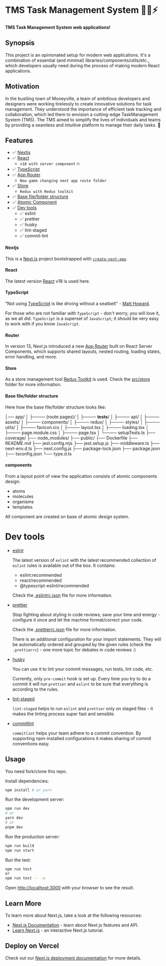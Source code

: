 # TMS Task Management System 🚀🎉⚡️

**TMS Task Management System web applications!**

## Synopsis

This project is an opinionated setup for modern web applications.
It's a combination of essential (and minimal) libraries/components/utils/etc., which developers usually need during the process of making modern React applications.

## Motivation

In the bustling town of Moneyville, a team of ambitious developers and designers were working tirelessly to create innovative solutions for task management. They understood the importance of efficient task tracking and collaboration, which led them to envision a cutting-edge TaskManagement System (TMS). The TMS aimed to simplify the lives of individuals and teams by providing a seamless and intuitive platform to manage their daily tasks. 💚

## Features

- ✅ [Nextjs](#nextjs)
- ✅ [React](#react)
  - `v18 with server component` 🔥
- ✅ [TypeScript](#typescript)
- ✅ [App Router](#router)
  - `New game changing next app route folder`
- ✅ [Store](#store)
  - `Redux with Redux toolkit`
- ✅ [Base file/folder structure](#base-filefolder-structure)
- ✅ [Atomic Component](#components)
- ✅ [Dev tools](#dev-tools)
  - ✅ eslint
  - ✅ prettier
  - ✅ husky
  - ✅ lint-staged
  - ✅ commit-lint

#### Nextjs
This is a [Next.js](https://nextjs.org/) project bootstrapped with [`create-next-app`](https://github.com/vercel/next.js/tree/canary/packages/create-next-app).

#### React

The latest version [React](https://reactjs.org/) v18 is used here.

#### TypeScript

"Not using [TypeScript](https://www.typescriptlang.org/) is like driving without a seatbelt" - [Matt Howard](https://twitter.com/MattDotHow).

For those who are not familiar with `TypeScript` - don't worry, you will love it, as we all did. `TypeScript` is a superset of `JavaScript`; it should be very easy to work with if you know `JavaScript`.

#### Router

In version 13, Next.js introduced a new [App Router](https://nextjs.org/docs/app/building-your-application/routing) built on React Server Components, which supports shared layouts, nested routing, loading states, error handling, and more.

#### Store

As a store management tool [Redux Toolkit](https://redux-toolkit.js.org/) is used. Check the [src/store](./src/store) folder for more information.

#### Base file/folder structure

Here how the base file/folder structure looks like:

 │──    app/
 │  ├────   (route pages)/
 │  ├────   __tests__/
 │  ├────  api/
 │  ├────   assets/
 │  ├────  components/
 │  ├────  redux/
 │  ├────  styles/
 │  ├────  utils/
 │  ├────   favicon.ico
 │  ├────   layout.tsx
 │  ├────   loading.tsx
 │  ├────   page.module.css
 │  ├────   page.tsx
 │  └────   setupTests.ts
 ├──   coverage/
 ├──    node_modules/
 ├──   public/
 ├──   Dockerfile
 ├──   README.md
 ├──   jest.config.mjs
 ├──   jest.setup.js
 ├──   middleware.ts
 ├──   next-env.d.ts
 ├──   next.config.js
 ├──   package-lock.json
 ├──   package.json
 ├──   tsconfig.json
 └──   type.d.ts

#### components

From a layout point of view the application consists of atomic components design:

- atoms
- molecules
- organisms
- templates

All component are created on base of atomic design system.

# Dev tools

- [eslint](https://eslint.org/)

  The latest version of `eslint` with the latest recommended collection of `eslint` rules is available out of the box. It contains:

  - eslint:recommended
  - react/recommended
  - @typescript-eslint/recommended

  Check the [.eslintrc.json](./.eslintrc.json) file for more information.

- [prettier](https://prettier.io/)

  Stop fighting about styling in code reviews; save your time and energy - configure it once and let the machine format/correct your code.

  Check the [.prettierrc.json](./.prettierrc.json) file for more information.

  There is an additional configuration for your import statements. They will be automatically ordered and grouped by the given rules (check the `.prettierrc`) - one more topic for debates in code reviews :)

- [husky](https://typicode.github.io/husky/#/)

  You can use it to lint your commit messages, run tests, lint code, etc.

  Currently, only `pre-commit` hook is set up. Every time you try to do a commit it will run `prettier` and `eslint` to be sure that everything is according to the rules.

- [lint-staged](https://github.com/okonet/lint-staged)

  `lint-staged` helps to run `eslint` and `prettier` only on staged files - it makes the linting process super fast and sensible.

- [commitlint](https://github.com/conventional-changelog/commitlint)

  `commitlint` helps your team adhere to a commit convention. By supporting npm-installed configurations it makes sharing of commit conventions easy.

## Usage

You need fork/clone this repo.

Install dependencies:

```bash
npm install # or yarn
```

Run the development server:

```bash
npm run dev
# or
yarn dev
# or
pnpm dev
```

Run the production server:

```bash
npm run build
npm run start
```

Run the test:

```bash
npm run test
or
npm run test -- -u
```

Open [http://localhost:3000](http://localhost:3000) with your browser to see the result.


## Learn More

To learn more about Next.js, take a look at the following resources:

- [Next.js Documentation](https://nextjs.org/docs) - learn about Next.js features and API.
- [Learn Next.js](https://nextjs.org/learn) - an interactive Next.js tutorial.


## Deploy on Vercel

Check out our [Next.js deployment documentation](https://nextjs.org/docs/deployment) for more details.
